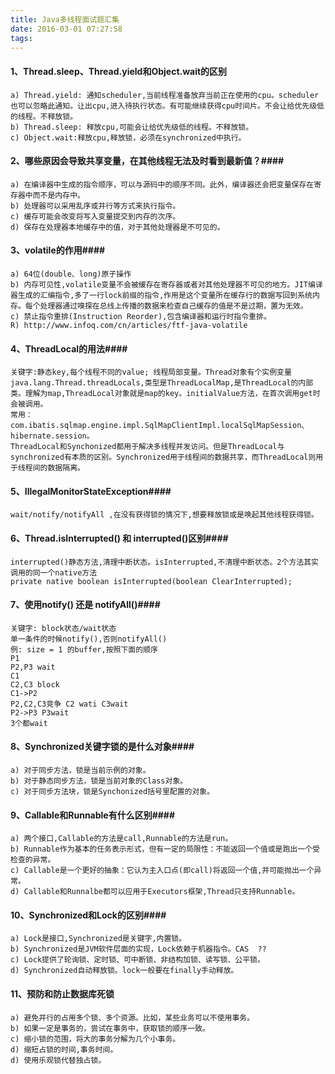 ```yaml
---
title: Java多线程面试题汇集
date: 2016-03-01 07:27:58
tags:
---
```


#### 1、Thread.sleep、Thread.yield和Object.wait的区别 ####


	a) Thread.yield: 通知scheduler,当前线程准备放弃当前正在使用的cpu。scheduler也可以忽略此通知。让出cpu,进入待执行状态。有可能继续获得cpu时间片。不会让给优先级低的线程。不释放锁。
	b) Thread.sleep: 释放cpu,可能会让给优先级低的线程。不释放锁。
	c) Object.wait:释放cpu,释放锁，必须在synchronized中执行。


#### 2、哪些原因会导致共享变量，在其他线程无法及时看到最新值？####

	a) 在编译器中生成的指令顺序，可以与源码中的顺序不同。此外，编译器还会把变量保存在寄存器中而不是内存中。
	b) 处理器可以采用乱序或并行等方式来执行指令。
	c) 缓存可能会改变将写入变量提交到内存的次序。
	d) 保存在处理器本地缓存中的值，对于其他处理器是不可见的。

#### 3、volatile的作用####

	a) 64位(double、long)原子操作
	b) 内存可见性,volatile变量不会被缓存在寄存器或者对其他处理器不可见的地方。JIT编译器生成的汇编指令,多了一行lock前缀的指令,作用是这个变量所在缓存行的数据写回到系统内存。每个处理器通过嗅探在总线上传播的数据来检查自己缓存的值是不是过期，置为无效。
	c) 禁止指令重排(Instruction Reorder),包含编译器和运行时指令重排。
	R) http://www.infoq.com/cn/articles/ftf-java-volatile

#### 4、ThreadLocal的用法#### 

	关键字:静态key,每个线程不同的value; 线程局部变量。Thread对象有个实例变量java.lang.Thread.threadLocals,类型是ThreadLocalMap,是ThreadLocal的内部类。理解为map,ThreadLocal对象就是map的key。initialValue方法，在首次调用get时会被调用。
	常用：com.ibatis.sqlmap.engine.impl.SqlMapClientImpl.localSqlMapSession、hibernate.session。
	ThreadLocal和Synchonized都用于解决多线程并发访问。但是ThreadLocal与synchronized有本质的区别。Synchronized用于线程间的数据共享，而ThreadLocal则用于线程间的数据隔离。
#### 5、IllegalMonitorStateException#### 

	wait/notify/notifyAll ,在没有获得锁的情况下,想要释放锁或是唤起其他线程获得锁。

#### 6、Thread.isInterrupted() 和 interrupted()区别#### 
	interrupted()静态方法,清理中断状态。isInterrupted,不清理中断状态。2个方法其实调用的同一个native方法
	private native boolean isInterrupted(boolean ClearInterrupted);


#### 7、使用notify() 还是 notifyAll()#### 
	关键字: block状态/wait状态
	单一条件的时候notify(),否则notifyAll()
	例: size = 1 的buffer,按照下面的顺序
	P1
	P2,P3 wait
	C1
	C2,C3 block
	C1->P2
	P2,C2,C3竞争 C2 wati C3wait
	P2->P3 P3wait
	3个都wait

#### 8、Synchronized关键字锁的是什么对象#### 
	
	a) 对于同步方法，锁是当前示例的对象。
	b) 对于静态同步方法，锁是当前对象的Class对象。
	c) 对于同步方法块，锁是Synchonized括号里配置的对象。

#### 9、Callable和Runnable有什么区别#### 
	
	a) 两个接口,Callable的方法是call,Runnable的方法是run。
	b) Runnable作为基本的任务表示形式，但有一定的局限性：不能返回一个值或是跑出一个受检查的异常。
	c) Callable是一个更好的抽象：它认为主入口点(即call)将返回一个值,并可能抛出一个异常。
	d) Callable和Runnalbe都可以应用于Executors框架,Thread只支持Runnable。

#### 10、Synchronized和Lock的区别#### 
	
	a) Lock是接口,Synchronized是关键字,内置锁。
	b) Synchronized是JVM软件层面的实现，Lock依赖于机器指令。CAS  ??
	c) Lock提供了轮询锁、定时锁、可中断锁、非结构加锁、读写锁、公平锁。
	d) Synchronized自动释放锁。lock一般要在finally手动释放。

#### 11、预防和防止数据库死锁 ####
	
	a) 避免并行的占用多个锁、多个资源。比如，某些业务可以不使用事务。
	b) 如果一定是事务的，尝试在事务中，获取锁的顺序一致。
	c) 缩小锁的范围，将大的事务分解为几个小事务。
	d) 缩短占锁的时间,事务时间。 
	d) 使用乐观锁代替独占锁。

	
